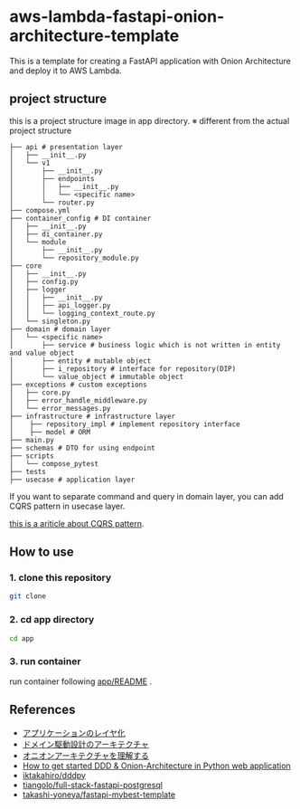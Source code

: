 # aws-lambda-fastapi-onion-architecture-template

This is a template for creating a FastAPI application with Onion Architecture and deploy it to AWS Lambda.

## project structure
this is a project structure image in app directory.
※ different from the actual project structure

```
├── api # presentation layer
│   ├── __init__.py
│   └── v1
│       ├── __init__.py
│       ├── endpoints
│       │   ├── __init__.py
│       │   └── <specific name>
│       └── router.py
├── compose.yml
├── container_config # DI container
│   ├── __init__.py
│   ├── di_container.py
│   └── module
│       ├── __init__.py
│       └── repository_module.py
├── core 
│   ├── __init__.py
│   ├── config.py
│   ├── logger
│   │   ├── __init__.py
│   │   ├── api_logger.py
│   │   └── logging_context_route.py
│   └── singleton.py
├── domain # domain layer
│   └── <specific name>
│       ├── service # business logic which is not written in entity and value object
│       ├── entity # mutable object
│       ├── i_repository # interface for repository(DIP)
│       └── value_object # immutable object
├── exceptions # custom exceptions
│   ├── core.py
│   ├── error_handle_middleware.py
│   └── error_messages.py
├── infrastructure # infrastructure layer
│    ├── repository_impl # implement repository interface
│    ├── model # ORM
├── main.py
├── schemas # DTO for using endpoint
├── scripts
│   └── compose_pytest
├── tests
├── usecase # application layer

```
If you want to separate command and query in domain layer, you can add CQRS pattern in usecase layer.

[this is a ariticle about CQRS pattern](https://iktakahiro.dev/python-ddd-onion-architecture#heading-cqrs-pattern).

## How to use
### 1. clone this repository
```bash
git clone
```

### 2. cd app directory
```bash
cd app
```

### 3. run container
run container following [app/README](app/README.md) .

## References

- [アプリケーションのレイヤ化](http://terasolunaorg.github.io/guideline/5.7.0.RELEASE/ja/Overview/ApplicationLayering.html)
- [ドメイン駆動設計のアーキテクチャ](https://little-hand-s.notion.site/8a666e49641248fa810ef382715cfe0f)
- [オニオンアーキテクチャを理解する](https://crane-techblog.com/onion-architecture/)
- [How to get started DDD & Onion-Architecture in Python web application](https://iktakahiro.dev/python-ddd-onion-architecture)
- [iktakahiro/dddpy](https://github.com/iktakahiro/dddpy)
- [tiangolo/full-stack-fastapi-postgresql](https://github.com/tiangolo/full-stack-fastapi-postgresql)
- [takashi-yoneya/fastapi-mybest-template](https://github.com/takashi-yoneya/fastapi-mybest-template)
